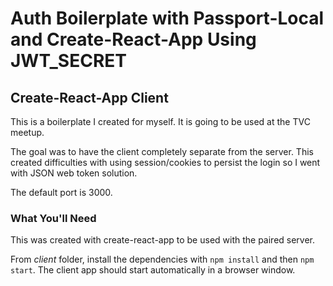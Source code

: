 # Auth Boilerplate with Passport-Local and Create-React-App Using JWT_SECRET
## Create-React-App Client

This is a boilerplate I created for myself. It is going to be used at the TVC meetup.

The goal was to have the client completely separate from the server. This created difficulties with using session/cookies to persist the login so I went with JSON web token solution.

The default port is 3000.

### What You'll Need

This was created with create-react-app to be used with the paired server.

From *client* folder, install the dependencies with `npm install` and then `npm start`. The client app should start automatically in a browser window.
